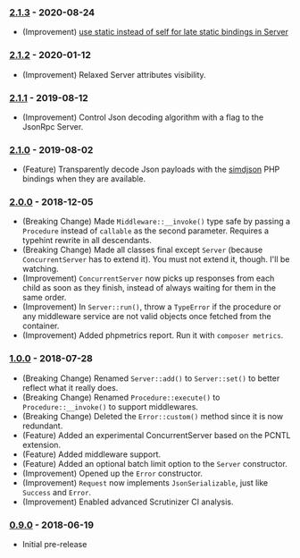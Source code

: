### [2.1.3] - 2020-08-24

  * (Improvement) [use static instead of self for late static bindings in Server](https://github.com/1ma/JsonRpc/pull/7)

### [2.1.2] - 2020-01-12

  * (Improvement) Relaxed Server attributes visibility.

### [2.1.1] - 2019-08-12

  * (Improvement) Control Json decoding algorithm with a flag to the JsonRpc Server.

### [2.1.0] - 2019-08-02

  * (Feature) Transparently decode Json payloads with the [simdjson](https://github.com/crazyxman/simdjson_php) PHP bindings when they are available.

### [2.0.0] - 2018-12-05

  * (Breaking Change) Made `Middleware::__invoke()` type safe by passing a `Procedure` instead of `callable` as the second parameter. Requires a typehint rewrite in all descendants.
  * (Breaking Change) Made all classes final except `Server` (because `ConcurrentServer` has to extend it). You must not extend it, though. I'll be watching.
  * (Improvement) `ConcurrentServer` now picks up responses from each child as soon as they finish, instead of always waiting for them in the same order.
  * (Improvement) In `Server::run()`, throw a `TypeError` if the procedure or any middleware service are not valid objects once fetched from the container.
  * (Improvement) Added phpmetrics report. Run it with `composer metrics`.

### [1.0.0] - 2018-07-28

  * (Breaking Change) Renamed `Server::add()` to `Server::set()` to better reflect what it really does.
  * (Breaking Change) Renamed `Procedure::execute()` to `Procedure::__invoke()` to support middlewares.
  * (Breaking Change) Deleted the `Error::custom()` method since it is now redundant.
  * (Feature) Added an experimental ConcurrentServer based on the PCNTL extension.
  * (Feature) Added middleware support.
  * (Feature) Added an optional batch limit option to the `Server` constructor.
  * (Improvement) Opened up the `Error` constructor.
  * (Improvement) `Request` now implements `JsonSerializable`, just like `Success` and `Error`.
  * (Improvement) Enabled advanced Scrutinizer CI analysis.

### [0.9.0] - 2018-06-19

  * Initial pre-release

[2.1.3]: https://github.com/1ma/JsonRpc/compare/v2.1.2...v2.1.3
[2.1.2]: https://github.com/1ma/JsonRpc/compare/v2.1.1...v2.1.2
[2.1.1]: https://github.com/1ma/JsonRpc/compare/v2.1.0...v2.1.1
[2.1.0]: https://github.com/1ma/JsonRpc/compare/v2.0.0...v2.1.0
[2.0.0]: https://github.com/1ma/JsonRpc/compare/v1.0.0...v2.0.0
[1.0.0]: https://github.com/1ma/JsonRpc/compare/v0.9.0...v1.0.0
[0.9.0]: https://github.com/1ma/JsonRpc/commit/081b048bb5a5a58235953dd42772ff31256a9e49
